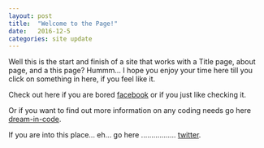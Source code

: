 ```yaml
---
layout: post
title:  "Welcome to the Page!"
date:   2016-12-5 
categories: site update
---
```

Well this is the start and finish of a site that works with a Title page, about page, and a this page? Hummm... I hope you enjoy your time here till you click on something in here, if you feel like it.

Check out here if you are bored [facebook][facebook] or if you just like checking it.

Or if you want to find out more information on any coding needs go here [dream-in-code][dream-in-code]. 

If you are into this place... eh... go here ................. [twitter][twitter].

[facebook]: http://facebook.com
[dream-in-code]:   http://www.dreamincode.net
[twitter]: https://twitter.com/?lang=en
